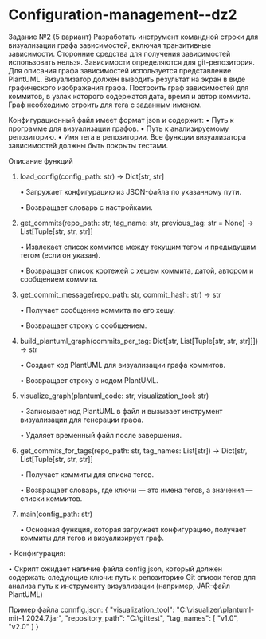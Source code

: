# Configuration-management--dz2


Задание №2 (5 вариант)
Разработать инструмент командной строки для визуализации графа
зависимостей, включая транзитивные зависимости. Сторонние средства для
получения зависимостей использовать нельзя.
Зависимости определяются для git-репозитория. Для описания графа
зависимостей используется представление PlantUML. Визуализатор должен
выводить результат на экран в виде графического изображения графа.
Построить граф зависимостей для коммитов, в узлах которого содержатся
дата, время и автор коммита. Граф необходимо строить для тега с заданным
именем.

Конфигурационный файл имеет формат json и содержит:
• Путь к программе для визуализации графов.
• Путь к анализируемому репозиторию.
• Имя тега в репозитории.
Все функции визуализатора зависимостей должны быть покрыты тестами.

Описание функций

1. load_config(config_path: str) -> Dict[str, str]

   • Загружает конфигурацию из JSON-файла по указанному пути.

   • Возвращает словарь с настройками.

2. get_commits(repo_path: str, tag_name: str, previous_tag: str = None) -> List[Tuple[str, str, str]]

   • Извлекает список коммитов между текущим тегом и предыдущим тегом (если он указан).

   • Возвращает список кортежей с хешем коммита, датой, автором и сообщением коммита.

3. get_commit_message(repo_path: str, commit_hash: str) -> str

   • Получает сообщение коммита по его хешу.

   • Возвращает строку с сообщением.

4. build_plantuml_graph(commits_per_tag: Dict[str, List[Tuple[str, str, str]]]) -> str

   • Создает код PlantUML для визуализации графа коммитов.

   • Возвращает строку с кодом PlantUML.

5. visualize_graph(plantuml_code: str, visualization_tool: str)

   • Записывает код PlantUML в файл и вызывает инструмент визуализации для генерации графа.

   • Удаляет временный файл после завершения.

6. get_commits_for_tags(repo_path: str, tag_names: List[str]) -> Dict[str, List[Tuple[str, str, str]]

   • Получает коммиты для списка тегов.

   • Возвращает словарь, где ключи — это имена тегов, а значения — списки коммитов.

7. main(config_path: str)

   • Основная функция, которая загружает конфигурацию, получает коммиты для тегов и визуализирует граф.



• Конфигурация:

  • Скрипт ожидает наличие файла config.json, который должен содержать следующие ключи:
  путь к репозиторию Git
  список тегов для анализа
  путь к инструменту визуализации (например, JAR-файл PlantUML)

Пример файла connfig.json:
{
  "visualization_tool": "C:\\visualizer\\plantuml-mit-1.2024.7.jar",
  "repository_path": "C:\\gittest",
  "tag_names": [ "v1.0", "v2.0" ]
}
